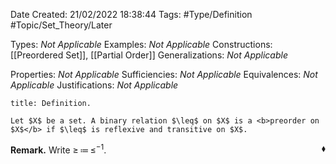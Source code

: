 <div class="topSpace"></div>

Date Created: 21/02/2022 18:38:44
Tags: #Type/Definition #Topic/Set_Theory/Later

Types: <i>Not Applicable</i>
Examples: <i>Not Applicable</i>
Constructions: [[Preordered Set]], [[Partial Order]]
Generalizations: <i>Not Applicable</i>

Properties: <i>Not Applicable</i>
Sufficiencies: <i>Not Applicable</i>
Equivalences: <i>Not Applicable</i>
Justifications: <i>Not Applicable</i>

``` ad-Definition
title: Definition.

Let $X$ be a set. A binary relation $\leq$ on $X$ is a <b>preorder on $X$</b> if $\leq$ is reflexive and transitive on $X$.

```

<b>Remark.</b> Write $\geq\,\coloneqq\,\leq^{-1}$.<span style="float:right;">$\blacklozenge$</span>
